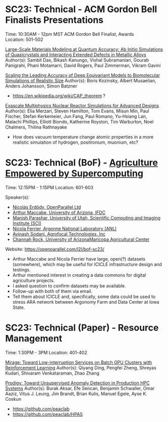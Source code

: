 # SC23: Technical - ACM Gordon Bell Finalists Presentations

Time: 10:30AM - 12pm MST	ACM Gordon Bell Finalist, Awards	
Location: 501-502	

[Large-Scale Materials Modeling at Quantum Accuracy: Ab Initio Simulations of Quasicrystals and Interacting Extended Defects in Metallic Alloys](https://sc23.conference-program.com/presentation/?id=gb104&sess=sess296)
Author(s): Sambit Das, Bikash Kanungo, Vishal Subramanian, Gourab Panigrahi, Phani Motamarri, David Rogers, Paul Zimmerman, Vikram Gavini

[Scaling the Leading Accuracy of Deep Equivariant Models to Biomolecular Simulations of Realistic Size](https://sc23.conference-program.com/presentation/?id=gb108&sess=sess296)
Author(s): Boris Kozinsky, Albert Musaelian, Anders Johansson, Simon Batzner
- https://en.wikipedia.org/wiki/CAP_theorem ?

[Exascale Multiphysics Nuclear Reactor Simulations for Advanced Designs](https://sc23.conference-program.com/presentation/?id=gb105&sess=sess296)
Author(s): Elia Merzari, Steven Hamilton, Tom Evans, Misun Min, Paul Fischer, Stefan Kerkemeier, Jun Fang, Paul Romano, Yu-Hsiang Lan, Malachi Phillips, Elliott Biondo, Katherine Royston, Tim Warburton, Noel Chalmers, Thilina Rathnayake
- How does vacuum temperature change atomic properties in a more realistic simulation of hydrogen, positronium, muonium, etc?

# SC23: Technical (BoF) - [Agriculture Empowered by Supercomputing](https://sc23.conference-program.com/presentation/?id=bof172&sess=sess379)

Time: 12:15PM - 1:15PM
Location: 601-603

Speaker(s):
- [Nicolás Erdödy, OpenParallel Ltd](https://sc23.conference-program.com/organization/?inst=9959012064334456442)
- [Arthur Maccabe, University of Arizona, IFDC](https://sc23.conference-program.com/presenter/?uid=966104)
- [Manish Parashar, University of Utah, Scientific Computing and Imaging Institute (SCI)](https://sc23.conference-program.com/presenter/?uid=219293)
- [Nicola Ferrier, Argonne National Laboratory (ANL)](https://sc23.conference-program.com/presenter/?uid=872863)
- [Avinash Sodani, Agrofocal Technologies, Inc](https://sc23.conference-program.com/presenter/?uid=134704)
- [Channah Rock, University of ArizonaMaricopa Agricultural Center](https://sc23.conference-program.com/presenter/?uid=789604)

Website: https://openparallel.com/l2l/bof-sc23/

- Arthur Maccabe and Nicola Ferrier have large, open(?) datasets (somewhere), which may be useful for ICICLE infrastructure design and testings.
- Arthur mentioned interest in creating a data commons for digital agriculture projects.
- I asked question to confirm datasets may be available. 
- Follow-up with both of them via email.
- Tell them about ICICLE and, specifically, some data could be used to stress ARA network between Argonomy Farm and Data Center at Iowa State. 

# SC23: Technical (Paper) - Resource Management

Time: 1:30PM - 3PM
Location: 401-402

[Mirage: Toward Low-interruption Services on Batch GPU Clusters with Reinforcement Learning](https://sc23.conference-program.com/presentation/?id=pap191&sess=sess180)
Author(s): Qiyang Ding, Pengfei Zheng, Shreyas Kudari, Shivaram Venkataraman, Zhao Zhang

[Prodigy: Toward Unsupervised Anomaly Detection in Production HPC Systems](https://sc23.conference-program.com/presentation/?id=pap374&sess=sess180)
Author(s): Burak Aksar, Efe Sencan, Benjamin Schwaller, Omar Aaziz, Vitus J. Leung, Jim Brandt, Brian Kulis, Manuel Egele, Ayse K. Coskun
- https://github.com/peaclab
- https://github.com/peaclab/HPAS
